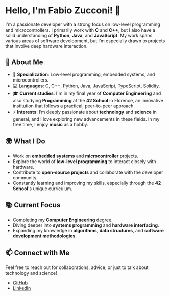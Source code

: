 # Hello, I'm Fabio Zucconi! 👋

I'm a passionate developer with a strong focus on low-level programming and microcontrollers. I primarily work with **C** and **C++**, but I also have a solid understanding of **Python**, **Java**, and **JavaScript**. My work spans various areas of software development, but I’m especially drawn to projects that involve deep hardware interaction.

## 🚀 About Me

- 🔧 **Specialization**: Low-level programming, embedded systems, and microcontrollers.
- 💻 **Languages**: C, C++, Python, Java, JavaScript, TypeScript, Solidity.
- 🎓 **Current studies**: I'm in my final year of **Computer Engineering** and also studying **Programming** at the **42 School** in Florence, an innovative institution that follows a practical, peer-to-peer approach.
- ⚡ **Interests**: I’m deeply passionate about **technology** and **science** in general, and I love exploring new advancements in these fields. In my free time, I enjoy **music** as a hobby.

## 🌍 What I Do

- Work on **embedded systems** and **microcontroller** projects.
- Explore the world of **low-level programming** to interact closely with hardware.
- Contribute to **open-source projects** and collaborate with the developer community.
- Constantly learning and improving my skills, especially through the **42 School**'s unique curriculum.

## 📚 Current Focus

- Completing my **Computer Engineering** degree.
- Diving deeper into **systems programming** and **hardware interfacing**.
- Expanding my knowledge in **algorithms**, **data structures**, and **software development methodologies**.

## 📫 Connect with Me

Feel free to reach out for collaborations, advice, or just to talk about technology and science!

- [GitHub](https://github.com/Tarrapunchia)
- [LinkedIn](https://www.linkedin.com/in/fabio-zucconi-221b95173)
